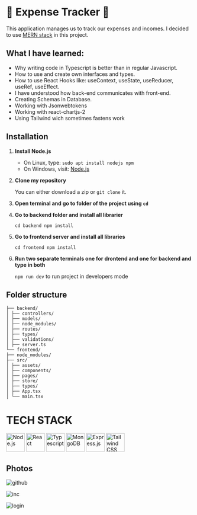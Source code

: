# 💸 Expense Tracker 💸 

This application manages us to track our expenses and incomes. I decided to use <a href="#TechStack"> MERN stack</a> in this project. 

## What I have learned:
<ul>
<li>Why writing code in Typescript is better than in regular Javascript.</li>
<li>How to use and create own interfaces and types. </li>
<li>How to use React Hooks like: useContext, useState, useReducer, useRef, useEffect.</li>
<li>I have understood how back-end communicates with front-end.</li>
<li>Creating Schemas in Database.</li>
<li>Working with Jsonwebtokens</li>
<li>Working with react-chartjs-2</li>
<li>Using Tailwind wich sometimes fastens work</>
</ul>

## Installation

1. **Install Node.js**
    - On Linux, type: ```sudo apt install nodejs npm```
    - On Windows, visit: [Node.js](https://nodejs.org/en/download)
2. **Clone my repository**

    You can either download a zip or ```git clone``` it.
3. **Open terminal and go to folder of the project using ```cd```**
4. **Go to backend folder and install all librarier**

    ```cd backend npm install```
5. **Go to frontend server and install all libraries**

    ```cd frontend npm install```
6. **Run two separate terminals one for drontend and one for backend and type in both**

    ```npm run dev``` to run project in developers mode

## Folder structure
```
├── backend/
│ ├── controllers/
│ ├── models/
│ ├── node_modules/
│ ├── routes/
│ ├── types/
│ ├── validations/
│ ├── server.ts
└── frontend/
├── node_modules/
├── src/
│ ├── assets/
│ ├── components/
│ ├── pages/
│ ├── store/
│ ├── types/
│ ├── App.tsx
│ └── main.tsx
```

## <h1 id="TechStack">TECH STACK</h1>
<div display="flex">
<a href="https://nodejs.org/en" title="Node.js"><img src="https://github.com/get-icon/geticon/blob/master/icons/nodejs-icon.svg" alt="Node.js" width="50px" height="50px"></a> 
<a href="https://reactjs.org/" title="React"><img src="https://github.com/get-icon/geticon/raw/master/icons/react.svg" alt="React" width="50px" height="50px"></a>
<a href="https://www.typescriptlang.org/" title="Typescript"><img src="https://github.com/get-icon/geticon/raw/master/icons/typescript-icon.svg" alt="Typescript" width="50px" height="50px"></a> 
<a href="https://www.mongodb.com" title="MongoDB"><img src="https://github.com/get-icon/geticon/blob/master/icons/mongodb-icon.svg" alt="MongoDB" width="50px" height="50px"></a> 
<a href="https://expressjs.com" title="Express.js"><img src="https://github.com/get-icon/geticon/blob/master/icons/express.svg" alt="Express.js" height="50px"></a>
<a href="https://tailwindcss.com" title="Tailwindcss"><img src="https://github.com/get-icon/geticon/raw/master/icons/tailwindcss-icon.svg" alt="Tailwind CSS" height="50px"></a>
</div>

## Photos
![github](https://github.com/wysogladszymon/Expense-Tracker/assets/128485360/a7708cff-940d-4f45-b166-8fc0227874d0)

![inc](https://github.com/wysogladszymon/Expense-Tracker/assets/128485360/cd7672fa-df83-4893-b820-33cbfac459fb)

![login](https://github.com/wysogladszymon/Expense-Tracker/assets/128485360/8d9864f8-aaff-4dc1-9583-4d77e36b4543)


